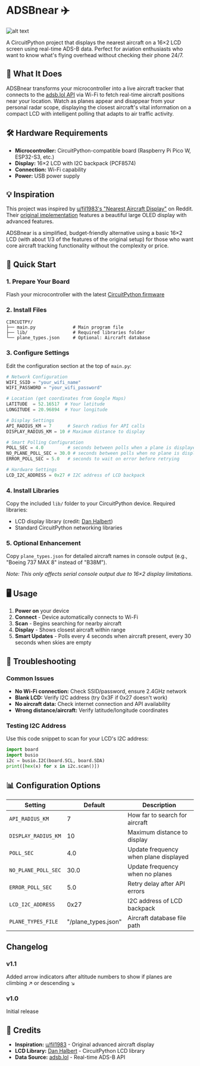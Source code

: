 # ADSBnear ✈️

![alt text](https://assets.thefilip.com/adsbnear-v1.1.jpg)

A CircuitPython project that displays the nearest aircraft on a 16×2 LCD screen using real-time ADS-B data. Perfect for aviation enthusiasts who want to know what's flying overhead without checking their phone 24/7.

## 🎯 What It Does

ADSBnear transforms your microcontroller into a live aircraft tracker that connects to the [adsb.lol API](https://adsb.lol) via Wi-Fi to fetch real-time aircraft positions near your location. Watch as planes appear and disappear from your personal radar scope, displaying the closest aircraft's vital information on a compact LCD with intelligent polling that adapts to air traffic activity.

## 🛠 Hardware Requirements

- **Microcontroller:** CircuitPython-compatible board (Raspberry Pi Pico W, ESP32-S3, etc.)
- **Display:** 16×2 LCD with I2C backpack (PCF8574)  
- **Connection:** Wi-Fi capability
- **Power:** USB power supply

## 💡 Inspiration

This project was inspired by [u/fil1983's "Nearest Aircraft Display"](https://www.reddit.com/r/ADSB/comments/1nb56ld/nearest_aircraft_display/) on Reddit. Their [original implementation](https://github.com/filbot/flight-display) features a beautiful large OLED display with advanced features.

ADSBnear is a simplified, budget-friendly alternative using a basic 16×2 LCD (with about 1/3 of the features of the original setup) for those who want core aircraft tracking functionality without the complexity or price.

## 🚀 Quick Start

### 1. Prepare Your Board
Flash your microcontroller with the latest [CircuitPython firmware](https://circuitpython.org/downloads)

### 2. Install Files
```
CIRCUITPY/
├── main.py              # Main program file
├── lib/                 # Required libraries folder
└── plane_types.json     # Optional: Aircraft database
```

### 3. Configure Settings
Edit the configuration section at the top of `main.py`:

```python
# Network Configuration
WIFI_SSID = "your_wifi_name"
WIFI_PASSWORD = "your_wifi_password"

# Location (get coordinates from Google Maps)
LATITUDE  = 52.16517  # Your latitude
LONGITUDE = 20.96894  # Your longitude

# Display Settings
API_RADIUS_KM = 7      # Search radius for API calls
DISPLAY_RADIUS_KM = 10 # Maximum distance to display

# Smart Polling Configuration
POLL_SEC = 4.0         # seconds between polls when a plane is displayed
NO_PLANE_POLL_SEC = 30.0 # seconds between polls when no plane is displayed
ERROR_POLL_SEC = 5.0   # seconds to wait on error before retrying

# Hardware Settings
LCD_I2C_ADDRESS = 0x27 # I2C address of LCD backpack
```

### 4. Install Libraries
Copy the included `lib/` folder to your CircuitPython device. Required libraries:
- LCD display library (credit: [Dan Halbert](https://github.com/dhalbert/CircuitPython_LCD))
- Standard CircuitPython networking libraries

### 5. Optional Enhancement
Copy `plane_types.json` for detailed aircraft names in console output (e.g., "Boeing 737 MAX 8" instead of "B38M"). 

*Note: This only affects serial console output due to 16×2 display limitations.*

## 🖥 Usage

1. **Power on** your device
2. **Connect** - Device automatically connects to Wi-Fi
3. **Scan** - Begins searching for nearby aircraft
4. **Display** - Shows closest aircraft within range
5. **Smart Updates** - Polls every 4 seconds when aircraft present, every 30 seconds when skies are empty


## 🔧 Troubleshooting

### Common Issues
- **No Wi-Fi connection:** Check SSID/password, ensure 2.4GHz network
- **Blank LCD:** Verify I2C address (try 0x3F if 0x27 doesn't work)
- **No aircraft data:** Check internet connection and API availability
- **Wrong distance/aircraft:** Verify latitude/longitude coordinates

### Testing I2C Address
Use this code snippet to scan for your LCD's I2C address:
```python
import board
import busio
i2c = busio.I2C(board.SCL, board.SDA)
print([hex(x) for x in i2c.scan()])
```

## 📊 Configuration Options

| Setting | Default | Description |
|---------|---------|-------------|
| `API_RADIUS_KM` | 7 | How far to search for aircraft |
| `DISPLAY_RADIUS_KM` | 10 | Maximum distance to display |
| `POLL_SEC` | 4.0 | Update frequency when plane displayed |
| `NO_PLANE_POLL_SEC` | 30.0 | Update frequency when no planes |
| `ERROR_POLL_SEC` | 5.0 | Retry delay after API errors |
| `LCD_I2C_ADDRESS` | 0x27 | I2C address of LCD backpack |
| `PLANE_TYPES_FILE` | "/plane_types.json" | Aircraft database file path |

## Changelog

### v1.1
Added arrow indicators after altitude numbers to show if planes are climbing ↗ or descending ↘

### v1.0
Initial release

## 🙏 Credits

- **Inspiration:** [u/fil1983](https://github.com/filbot/flight-display) - Original advanced aircraft display
- **LCD Library:** [Dan Halbert](https://github.com/dhalbert/CircuitPython_LCD) - CircuitPython LCD library
- **Data Source:** [adsb.lol](https://adsb.lol) - Real-time ADS-B API
